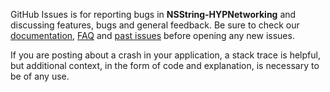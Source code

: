 GitHub Issues is for reporting bugs in **NSString-HYPNetworking** and discussing features, bugs and general feedback. Be sure to check our [documentation](http://cocoadocs.org/docsets/NSString-HYPNetworking), [FAQ](https://github.com/hyperoslo/NSString-HYPNetworking/wiki/FAQ) and [past issues](https://github.com/hyperoslo/NSString-HYPNetworking/issues?state=closed) before opening any new issues.

If you are posting about a crash in your application, a stack trace is helpful, but additional context, in the form of code and explanation, is necessary to be of any use.
